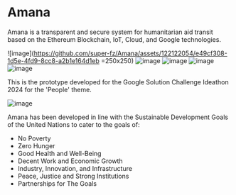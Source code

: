 # Amana
Amana is a transparent and secure system for humanitarian aid transit based on the Ethereum Blockchain, IoT, Cloud, and Google technologies.

![image](https://github.com/super-fz/Amana/assets/122122054/e49cf308-1d5e-4fd9-8cc8-a2b1e164d1eb =250x250)  ![image](https://github.com/super-fz/Amana/assets/122122054/5f1b1c94-3670-43b0-85ff-e627e7025b01)  ![image](https://github.com/super-fz/Amana/assets/122122054/6c08a98a-4213-4082-ba29-26b8c7906ab5)
    ![image](https://github.com/super-fz/Amana/assets/122122054/db604d65-3f2e-4062-990f-867c3c125aef)  ![image](https://github.com/super-fz/Amana/assets/122122054/f377ae3c-51e1-43d5-9ba9-0ffe9ae18c3b)


This is the prototype developed for the Google Solution Challenge Ideathon 2024 for the 'People' theme.

![image](https://github.com/super-fz/Amana/assets/122122054/aa39fa2d-1697-4754-b06e-c9c26d9efc81)


Amana has been developed in line with the Sustainable Development Goals of the United Nations to cater to the goals of:
- No Poverty
- Zero Hunger
- Good Health and Well-Being
- Decent Work and Economic Growth
- Industry, Innovation, and Infrastructure
- Peace, Justice and Strong Institutions
- Partnerships for The Goals
